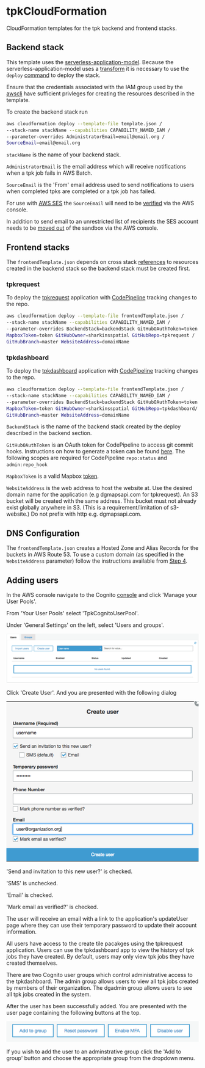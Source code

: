 # tpkCloudFormation

CloudFormation templates for the tpk backend and frontend stacks.

## Backend stack

This template uses the [serverless-application-model](https://github.com/awslabs/serverless-application-model/blob/master/HOWTO.md).
Because the serverless-application-model uses a [transform](http://docs.aws.amazon.com/AWSCloudFormation/latest/UserGuide/transform-section-structure.html)
it is necessary to use the `deploy` [command](http://docs.aws.amazon.com/AWSCloudFormation/latest/UserGuide/using-cfn-cli-deploy.html) to deploy the stack.

Ensure that the credentials associated with the IAM group used by the [awscli](https://aws.amazon.com/cli/)
have sufficient privleges for creating the resources described in the template.

To create the backend stack run

```bash
aws cloudformation deploy --template-file template.json /
--stack-name stackName --capabilities CAPABILITY_NAMED_IAM /
--parameter-overrides AdministratorEmail=email@email.org /
SourceEmail=email@email.org
```
`stackName` is the name of your backend stack.

`AdministratorEmail` is the email address which will receive notifications when
a tpk job fails in AWS Batch.

`SourceEmail` is the 'From' email address used to send notifications to users when
completed tpks are completed or a tpk job has failed.

For use with [AWS SES](https://aws.amazon.com/ses/) the `SourceEmail` will need to be [verified](http://docs.aws.amazon.com/ses/latest/DeveloperGuide/verify-email-addresses.html)
via the AWS console.

In addition to send email to an unrestricted list of recipients the SES account
needs to be [moved out](http://docs.aws.amazon.com/ses/latest/DeveloperGuide/request-production-access.html) of the sandbox via the AWS console.

## Frontend stacks

The `frontendTemplate.json` depends on cross stack [references](http://docs.aws.amazon.com/AWSCloudFormation/latest/UserGuide/walkthrough-crossstackref.html)
to resources created in the backend stack so the backend stack must be created
first.

### tpkrequest

To deploy the [tpkrequest](https://github.com/sharkinsspatial/tpkrequest)
application with [CodePipeline](https://aws.amazon.com/codepipeline/) tracking
changes to the repo.

```bash
aws cloudformation deploy --template-file frontendTemplate.json /
--stack-name stackName --capabilities CAPABILITY_NAMED_IAM /
--parameter-overrides BackendStack=backendStack GitHubOAuthToken=token /
MapboxToken=token GitHubOwner=sharkinsspatial GitHubRepo=tpkrequest /
GitHubBranch=master WebsiteAddress=domainName
```

### tpkdashboard

To deploy the [tpkdashboard](https://github.com/sharkinsspatial/tpkdashboard)
application with [CodePipeline](https://aws.amazon.com/codepipeline/) tracking
changes to the repo.

```bash
aws cloudformation deploy --template-file frontendTemplate.json /
--stack-name stackName --capabilities CAPABILITY_NAMED_IAM /
--parameter-overrides BackendStack=backendStack GitHubOAuthToken=token /
MapboxToken=token GitHubOwner=sharkinsspatial GitHubRepo=tpkdashboard/
GitHubBranch=master WebsiteAddress=domainName
```

`BackendStack` is the name of the backend stack created by the deploy described
in the backend section.

`GitHubOAuthToken` is an OAuth token for CodePipeline to access git commit hooks.
Instructions on how to generate a token can be found [here](https://help.github.com/articles/creating-a-personal-access-token-for-the-command-line/).
The following scopes are required for CodePipeline `repo:status` and `admin:repo_hook`

`MapboxToken` is a valid Mapbox [token](https://www.mapbox.com/help/how-access-tokens-work/). 

`WebsiteAddress` is the web address to host the website at. Use the desired
domain name for the application (e.g dgmapsapi.com for tpkrequest). 
An S3 bucket will be created with the same address. This bucket must not already exist
globally anywhere in S3. (This is a requirement/limitation of s3-website.)
Do not prefix with http e.g. dgmapsapi.com.

## DNS Configuration

The `frontendTemplate.json` creates a Hosted Zone and Alias Records for the
buckets in AWS Route 53.  To use a custom domain (as specified in the
`WebsiteAddress` parameter) follow the instructions available from [Step 4](http://docs.aws.amazon.com/AmazonS3/latest/dev/website-hosting-custom-domain-walkthrough.html#root-domain-walkthrough-update-ns-record).


## Adding users

In the AWS console navigate to the Cognito [console](https://console.aws.amazon.com/cognito/home?region=us-east-1)
and click 'Manage your User Pools'.

From 'Your User Pools' select 'TpkCognitoUserPool'.

Under 'General Settings' on the left, select 'Users and groups'.

![Alt text](docs/Userspanel.png)

Click 'Create User'.  And you are presented with the following dialog

![Alt text](docs/Createuser.png)

'Send and invitation to this new user?' is checked.

'SMS' is unchecked.

'Email' is checked.

'Mark email as verified?' is checked.

The user will receive an email with a link to the application's updateUser page
where they can use their temporary password to update their account information.

All users have access to the create tile pacakges using the tpkrequest
application.  Users can use the tpkdashboard app to view the history of tpk jobs 
they have created.  By default, users may only view tpk jobs they have created
themselves.

There are two Cognito user groups which control administrative
access to the tpkdashboard.  The admin group allows users to view all tpk jobs
created by members of their organization.  The dgadmin group allows users to see
all tpk jobs created in the system.

After the user has been successfully added.  You are presented with the user
page containing the following buttons at the top.

![Alt text](docs/Addtogroup.png)

If you wish to add the user to an adminstrative group click the 'Add to group'
button and choose the appropriate group from the dropdown menu.
